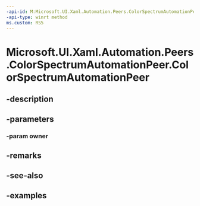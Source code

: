 ```yaml
---
-api-id: M:Microsoft.UI.Xaml.Automation.Peers.ColorSpectrumAutomationPeer.#ctor(Microsoft.UI.Xaml.Controls.Primitives.ColorSpectrum)
-api-type: winrt method
ms.custom: RS5
---
```


<!-- Method syntax.
public ColorSpectrumAutomationPeer.ColorSpectrumAutomationPeer(ColorSpectrum owner)
-->

# Microsoft.UI.Xaml.Automation.Peers.ColorSpectrumAutomationPeer.ColorSpectrumAutomationPeer

## -description

## -parameters
### -param owner

## -remarks

## -see-also

## -examples

